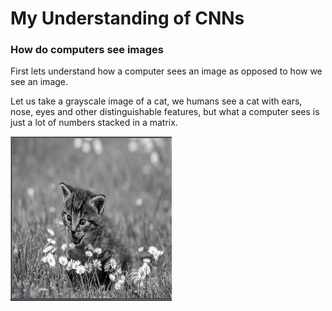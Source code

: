 # My Understanding of CNNs

### How do computers see images

First lets understand how a computer sees an image as opposed to how we see an image.

Let us take a grayscale image of a cat, we humans see a cat with ears, nose, eyes and other distinguishable features, but what 
a computer sees is just a lot of numbers stacked in a matrix.

<img src = "images/cat_pic.png" >
